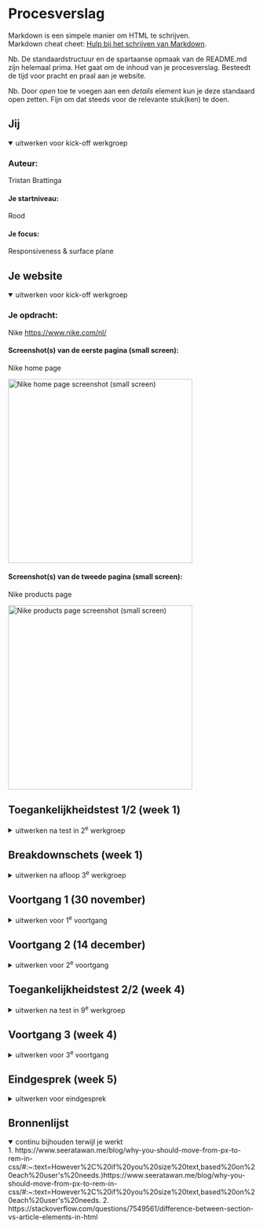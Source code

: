 # Procesverslag
Markdown is een simpele manier om HTML te schrijven.  
Markdown cheat cheet: [Hulp bij het schrijven van Markdown](https://github.com/adam-p/markdown-here/wiki/Markdown-Cheatsheet).

Nb. De standaardstructuur en de spartaanse opmaak van de README.md zijn helemaal prima. Het gaat om de inhoud van je procesverslag. Besteedt de tijd voor pracht en praal aan je website.

Nb. Door *open* toe te voegen aan een *details* element kun je deze standaard open zetten. Fijn om dat steeds voor de relevante stuk(ken) te doen.





## Jij

<details open>
  <summary>uitwerken voor kick-off werkgroep</summary>

  ### Auteur:
  Tristan Brattinga

  #### Je startniveau:
  Rood

  #### Je focus:
  Responsiveness & surface plane
 
</details>





## Je website

<details open>
  <summary>uitwerken voor kick-off werkgroep</summary>

  ### Je opdracht:
  Nike
  https://www.nike.com/nl/

  #### Screenshot(s) van de eerste pagina (small screen): 
  Nike home page  
  
  <img src="readme-images/nike-site1.png" width="375px" alt="Nike home page screenshot (small screen)">

  #### Screenshot(s) van de tweede pagina (small screen):
  Nike products page
  
  <img src="readme-images/nike-site2.png" width="375px" alt="Nike products page screenshot (small screen)">
 
</details>



## Toegankelijkheidstest 1/2 (week 1)

<details>
  <summary>uitwerken na test in 2<sup>e</sup> werkgroep</summary>

  ### Bevindingen
  Lijst met je bevindingen die in de test naar voren kwamen:

  - Sommige beperkingen zijn niet zo erg op het web, maar sommige zijn bijna niet mee te werken. Bij het missen van een vinger of een hand is het nog redelijk makkelijk, maar wanneer je richting blindheid of motoriek gaat wordt het gelijk een stuk lastiger.
  - Tabben door de website gaat heel gemakkelijk en duidelijk.
  - Het is niet mogelijk om met mijn screenreader door de heading-levels heen te gaan. Dit is niet goed voor mensen die een screen-reader moeten gebruiken. Ondanks dat de heading levels 
  - Links naar andere pagina's zijn duidelijk voor de gebruiker. Er kan wat gedaan worden met de gegeven informatie. aria labels zijn nuttig gebruikt.
  - De focus state is heel duidelijk te zien. Nergens is er een issue met contrast. Slechtzienden zullen hier weinig tot geen moeite mee hebben.
  - Er zijn weinig tot geen animaties op de website waardoor het voor de meerderheid van de gebruikers fijn te gebruiken is. Een prefers-reduced motion toepassing is niet per se nodig.
  - Mensen met verschillende soorten kleurenblindheid kunnen nog heel goed van de Nike website gebruik maken. De kleuren zijn vooral wit, zwart, grijs. Verder hebben afbeeldingen veel kleuren, maar niet storend.
  - Doordat de kleuren voornamelijk bestaan uit wit, zwart en grijs, zijn de contrasten prima om mee te werken. Bij het aanzetten van de verhoogde contrast instelling, is er niet een duidelijk verschil, omdat het contrast al relatief hoog ligt.
  - De nike website passeert bijna alle checks van de WCAG checklist.

</details>



## Breakdownschets (week 1)

<details>
  <summary>uitwerken na afloop 3<sup>e</sup> werkgroep</summary>

  ### de hele pagina: 
  <img src="readme-images/breakdown.jpg" width="375px" alt="breakdown van de hele pagina">

  ### dynamisch deel (bijv menu): 
  <img src="readme-images/breakdown-dynamisch.jpg" width="375px" alt="breakdown van een dynamisch deel">

</details>





## Voortgang 1 (30 november)

<details>
  <summary>uitwerken voor 1<sup>e</sup> voortgang</summary>

  ### Stand van zaken
  Doordat ik al veel ervaring heb met front-end development en ook al werkzaam ben als frontender, ben ik al heel ver voor de eerste week. Ik heb eerst al mijn basis HTML voor de twee pagina's opgebouwd aan de hand van mijn breakdown schets. Ik heb de dynamische gedeeltes als het mobiele menu, dropdown menu en filter sidebar nog even achterwege gelaten. Ik wilde deze componenten pas later integreren als nice to have's. Waarschijnlijk met hoe erg ik voor loop zal ik dit snel oppakken. Het begin proces van mijn website verliep allemaal heel makkelijk en zonder problemen. Het enige waar ik af en toe een beetje over twijfel is wanneer iets een article, section of figure is. Dit is een puntje wat ik tijdens mijn gesprek zal gaan vragen als feedback op mijn code. Semantiek is misschien het enige waar ik af en toe een beetje moeite mee heb. Verder gaat alle techniek, logica en organistie hartstikke goed. Ik werk zelf al heel lang en veel met git en github dus dit was voor mij ook helemaal geen moeite. Ik heb bij mijn eerste voortgangsgesprek zeventien commits gemaakt. Een aantal blocks van mijn code op dit moment:

<details>
  <summary><strong>HTML</strong></summary>
  
  ``` html
  <!DOCTYPE html>
<html lang="nl">

<head>
    <meta charset="UTF-8">
    <meta content="jouw naam" name="author">
    <meta content="width=device-width, initial-scale=1" name="viewport">

    <title>Nike</title>

    <link href="styles/style.css" rel="stylesheet">
</head>

<body>
<header>
    <!--TOP BAR-->
    <section>
        <ul>
            <li>
                <svg fill="#111" height="24px" viewBox="0 0 26 32" width="24px">
                    <path
                        d="M14.4 5.52v-.08q0-.56.36-1t.92-.44 1 .36.48.96-.36 1-.96.4l-.24.08.08.12-.08.44-.16 1.28q.08.08.08.16l-.16.8q-.08.16-.16.24l-.08.32q-.16.64-.28 1.04t-.2.64V12q-.08.4-.12.64t-.28.8q-.16.32 0 1.04l.08.08q0 .24.2.56t.2.56q.08 1.6-.24 2.72l.16.48q.96.48.56 1.04l.4.16q.96.48 1.36.84t.8.76q.32.08.48.24l.24.08q1.68 1.12 3.36 2.72l.32.24v.08l-.08.16.24.16h.08q.24.16.32.16h.08q.08 0 .16-.08l.16-.08q.16-.16.32-.24h.32q.08 0 0 .08l-.32.16-.4.48h.56l.56.08q.24-.08.4-.16l.4-.24q.24-.08.48.16h.08q.08.08-.08.24l-.96.88q-.4.32-.72.4l-1.04.72q-.08.08-.16 0l-.24-.32-.16-.32-.2-.28-.24-.32-.2-.24-.16-.2-.32-.24q-.16 0-.32-.08l-1.04-.8q-.24 0-.56-.24-1.2-1.04-1.6-1.28l-.48-.32-.96-.16q-.48-.08-1.28-.48l-.64-.32q-.64-.32-.88-.32l-.32-.16q-.32-.08-.48-.16l-.16-.16q-.16 0-.32.08l-1.6.8-2 .88q-.8.64-1.52 1.04l-.88.4-1.36.96q-.16.16-.32 0l-.16.16q-.24.08-.32.08l-.32.16v.16h-.16l-.16.24q-.16.32-.32.36t-.2.12-.08.12l-.16.16-.24.16-.36-.04-.48.08-.32.08q-.4.08-.64-.12t-.4-.6q-.16-.24.16-.4l.08-.08q.08-.08.24-.08h.48L1.6 26l.32-.08q0-.16.08-.24.08-.08.24-.08v-.08q-.08-.16-.08-.32-.08-.16-.04-.24t.08-.08h.04l.08.24q.08.4.24.24l.08-.16q.08-.16.24-.16l.16.16.16-.16-.08-.08q0-.08.08-.08l.32-.32q.4-.48.96-.88 1.12-.88 2.4-1.36.4-.4.88-.4.32-.56.96-1.2.56-.4.8-.56.16-.32.4-.32H10l.16-.16q.16-.08.24-.16v-.4q0-.4.08-.64t.4-.24l.32-.32q-.16-.32-.16-.72h-.08q-.16-.24-.16-.48-.24-.4-.32-.64h-.24q-.08.24-.4.32l-.08.16q-.32.56-.56.84t-.88.68q-.4.4-.56.88-.08.24 0 .48l-.08.16h.08q0 .16.08.16h.08q.16.08.16.2t-.24.08-.36-.16-.2-.12l-.24.24q-.16.24-.32.2t-.08-.12l.08-.08q.08-.16 0-.16l-.64.16q-.08.08-.2 0t.04-.16l.4-.16q0-.08-.08-.08-.32.16-.64.08l-.4-.08-.08-.08q0-.08.08-.08.32.08.8-.08l.56-.24.64-.72.08-.16q.32-.64.68-1.16t.76-.84l.08-.32q.16-.32.32-.56t.4-.64l.24-.32q.32-.48.72-.48l.24-.24q.08-.08.08-.24l.16-.16-.08-.08q-.48-.4-.48-.72-.08-.56.36-.96t.88-.36.68.28l.16.16q.08 0 .08.08l.32.16v.24q.16.16.16.24.16-.24.48-.56l.4-1.28q0-.32.16-.64l.16-.24v-.16l.24-.96h.16l.24-.96q.08-.24 0-.56l-.32-.8z"></path>
                </svg>
            </li>
            <li>
                <svg fill="#111" height="24px" viewBox="0 0 39 33" width="24px">
                    <path
                        d="M10.94 25.626l-4.236-5.501L.201 22.28l3.734-5.756L.11 10.777l6.59 2.031 4.026-5.474.14 6.785 6.64 2.175-6.594 2.446.028 6.886zm.824 7.239l13.952-16.393L11.806.107h11.697l14.871 16.389-14.8 16.369h-11.81z"></path>
                </svg>
            </li>
        </ul>
        <ul>
            <li><a href="#">Zoek een store</a></li>
            <li><a href="#">Help</a></li>
            <li><a href="#">Join us</a></li>
            <li><a href="#">Log in</a></li>
        </ul>
    </section>
    <nav>
        <ul>
            <li>
                <svg fill="none" height="21" viewBox="0 0 58 21" width="58" xmlns="http://www.w3.org/2000/svg">
                    <path clip-rule="evenodd"
                          d="M57.8806 0.0689087L15.9637 17.8495C12.4738 19.3302 9.53801 20.0689 7.17214 20.0689C4.51015 20.0689 2.57096 19.1296 1.38007 17.2541C-0.164269 14.8341 0.510783 10.943 3.16004 6.83535C4.73304 4.43446 6.73272 2.23099 8.68146 0.123041C8.22293 0.868145 4.1758 7.60274 8.60185 10.7742C9.47751 11.4111 10.7225 11.7231 12.2541 11.7231C13.4832 11.7231 14.8938 11.5225 16.4446 11.1181L57.8806 0.0689087Z"
                          fill="black"
                          fill-rule="evenodd" />
                </svg>
            </li>
            <li>
                <ul>
                    <li>Nieuw en uitgelicht</li>
                    <li>Heren</li>
                    <li>Dames</li>
                    <li>Kinderen</li>
                    <li>Sale</li>
                </ul>
            </li>
            <li>
                <ul>
                    <li>
                        <label for="searchBar"></label>
                        <input id="searchBar" placeholder="Zoek" type="text">
                    </li>
                    <li>
                        <svg aria-hidden="true" class="pre-nav-design-icon" fill="none" focusable="false" height="24px"
                             role="img" viewBox="0 0 24 24" width="24px">
                            <path
                                d="M16.794 3.75c1.324 0 2.568.516 3.504 1.451a4.96 4.96 0 010 7.008L12 20.508l-8.299-8.299a4.96 4.96 0 010-7.007A4.923 4.923 0 017.205 3.75c1.324 0 2.568.516 3.504 1.451l.76.76.531.531.53-.531.76-.76a4.926 4.926 0 013.504-1.451"
                                stroke="currentColor"
                                stroke-width="1.5"></path>
                        </svg>
                    </li>
                    <li>
                        <svg aria-hidden="true" class="pre-nav-design-icon" fill="none" focusable="false" height="24px"
                             role="img" viewBox="0 0 24 24" width="24px">
                            <path
                                d="M8.25 8.25V6a2.25 2.25 0 012.25-2.25h3a2.25 2.25 0 110 4.5H3.75v8.25a3.75 3.75 0 003.75 3.75h9a3.75 3.75 0 003.75-3.75V8.25H17.5"
                                stroke="currentColor"
                                stroke-width="1.5"></path>
                        </svg>
                    </li>
                </ul>
        </ul>
    </nav>
</header>
<main>
    <section class="infoSlider">
        <div>
            <ul>
                <li>
                    <p>Voor de winter</p>
                    <p>Bereid je voor op kou en regen</p>
                </li>
                <li>
                    <p>Shop alle nieuwe producten</p>
                    <p><a href="#">Shop</a></p>
                </li>
                <li>
                    <p>Gratis verzending en retourneren</p>
                    <p>Nike members krijgen gratis verzending en kunnen binnen 60 dagen gratis retourneren. Meer info
                        Join Us</p>
                </li>
            </ul>
        </div>

    </section>
    <section class="hero">
        <article>
            <figure>
                <img alt="Hero image" src="images/hero.png" />
                <figcaption>
                    <h1>Geef met gevoel</h1>
                    <p>Het perfecte cadeau is iets wat ze in beweging brengt.</p>
                    <button>Shop</button>
                    <button>Shop gear voor kids</button>
                </figcaption>
            </figure>
        </article>
    </section>
    <section class="productSlider">
        <ul>
            <li>
                <h2>Trending deze week</h2></li>
            <li>
                <ul>
                    <li>
                        <svg aria-hidden="true" fill="none" focusable="false" height="24px" role="img"
                             viewBox="0 0 24 24"
                             width="24px">
                            <path d="M15.525 18.966L8.558 12l6.967-6.967" stroke="currentColor"
                                  stroke-width="1.5"></path>
                        </svg>
                    </li>
                    <li>
                        <svg aria-hidden="true" fill="none" focusable="false" height="24px" role="img"
                             viewBox="0 0 24 24"
                             width="24px">
                            <path d="M8.474 18.966L15.44 12 8.474 5.033" stroke="currentColor"
                                  stroke-width="1.5"></path>
                        </svg>
                    </li>
                </ul>
            </li>
        </ul>
        <ul>
            <li>
                <a href="#">
                    <figure>
                        <img alt="" src="images/product1.png" />
                        <figcaption>
                            <p>Nike Air Force 1 '07</p>
                            <p>Herenschoenen</p>
                            <p>€ 119,99</p>
                        </figcaption>
                    </figure>
                </a>
            </li>
            <li>
                <a href="#">
                    <figure>
                        <img alt="" src="images/product1.png" />
                        <figcaption>
                            <p>Nike Air Force 1 '07</p>
                            <p>Herenschoenen</p>
                            <p>€ 119,99</p>
                        </figcaption>
                    </figure>
                </a>
            </li>
            <li>
                <a href="#">
                    <figure>
                        <img alt="" src="images/product1.png" />
                        <figcaption>
                            <p>Nike Air Force 1 '07</p>
                            <p>Herenschoenen</p>
                            <p>€ 119,99</p>
                        </figcaption>
                    </figure>
                </a>
            </li>
            <li>
                <a href="#">
                    <figure>
                        <img alt="" src="images/product1.png" />
                        <figcaption>
                            <p>Nike Air Force 1 '07</p>
                            <p>Herenschoenen</p>
                            <p>€ 119,99</p>
                        </figcaption>
                    </figure>
                </a>
            </li>
            <li>
                <a href="#">
                    <figure>
                        <img alt="" src="images/product1.png" />
                        <figcaption>
                            <p>Nike Air Force 1 '07</p>
                            <p>Herenschoenen</p>
                            <p>€ 119,99</p>
                        </figcaption>
                    </figure>
                </a>
            </li>
            <li>
                <a href="#">
                    <figure>
                        <img alt="" src="images/product1.png" />
                        <figcaption>
                            <p>Nike Air Force 1 '07</p>
                            <p>Herenschoenen</p>
                            <p>€ 119,99</p>
                        </figcaption>
                    </figure>
                </a>
            </li>
        </ul>
    </section>
    <section class="sexCategories">
        <h2>Ontdek meer cadeaus</h2>
        <ul>
            <li>
                <article>
                    <img alt="" src="images/women.png" />
                    <button>Dames</button>
                </article>
            </li>
            <li>
                <article>
                    <img alt="" src="images/men.png" />
                    <button>Heren</button>

                </article>
            </li>
            <li>
                <article>
                    <img alt="" src="images/kids.png" />
                    <button>Kids</button>
                </article>
            </li>
        </ul>
    </section>
    <section class="sportCategories">
        <ul>
            <li>
                <h2>Shop op sport</h2>
            </li>
            <li>
                <ul>
                    <li>
                        <svg aria-hidden="true" fill="none" focusable="false" height="24px" role="img"
                             viewBox="0 0 24 24"
                             width="24px">
                            <path d="M15.525 18.966L8.558 12l6.967-6.967" stroke="currentColor"
                                  stroke-width="1.5"></path>
                        </svg>
                    </li>
                    <li>
                        <svg aria-hidden="true" fill="none" focusable="false" height="24px" role="img"
                             viewBox="0 0 24 24"
                             width="24px">
                            <path d="M8.474 18.966L15.44 12 8.474 5.033" stroke="currentColor"
                                  stroke-width="1.5"></path>
                        </svg>
                    </li>
                </ul>
            </li>
        </ul>
        <ul>
            <li>
                <a href="#">
                    <img alt="" src="images/football.png" />
                </a>
            </li>
            <li>
                <a href="#">
                    <img alt="" src="images/dance.png" />
                </a>
            </li>
            <li>
                <a href="#">
                    <img alt="" src="images/basketball.png" />
                </a>
            </li>
            <li>
                <a href="#">
                    <img alt="" src="images/running.png" />
                </a>
            </li>
            <li>
                <a href="#">
                    <img alt="" src="images/fitness.png" />
                </a>
            </li>
            <li>
                <a href="#">
                    <img alt="" src="images/yoga.png" />
                </a>
            </li>
            <li>
                <a href="#">
                    <img alt="" src="images/tennis.png" />
                </a>
            </li>
            <li>
                <a href="#">
                    <img alt="" src="images/skateboarding.png" />
                </a>
            </li>
        </ul>
    </section>
    <section class="appCards">
        <figure>
            <img alt="" src="images/appImage1.png" />
            <figcaption>
                <p>Het beste van nike</p>
                <button>Nike app</button>
            </figcaption>
        </figure>
        <figure>
            <img alt="" src="images/appImage2.png" />
            <figcaption>
                <h3>Het beste van nike</h3>
                <button>Nike app</button>
            </figcaption>
        </figure>
    </section>
</main>
<footer>
    <!--    <ul>-->
    <!--        <li>Cadeaubonnen</li>-->
    <!--        <li>Zoek een store</li>-->
    <!--        <li>Nike journal</li>-->
    <!--        <li>Word member</li>-->
    <!--        <li>Studentenkorting</li>-->
    <!--        <li>Feedback</li>-->
    <!--        <li>Promotiecodes</li>-->
    <!--        <li>Promotiecodes</li>-->
    <!--    </ul>-->
    <!--    <ul>-->
    <!--        <li>Help</li>-->
    <!--        <li>Bestelstatus</li>-->
    <!--        <li>Verzending en levering</li>-->
    <!--        <li>Retourzending</li>-->
    <!--        <li>Betaalmethodes</li>-->
    <!--        <li>Contact</li>-->
    <!--        <li>Nike promotiecodes hulp</li>-->
    <!--    </ul>-->
    <!--    <ul>-->
    <!--        <li>Over Nike</li>-->
    <!--        <li>Nieuws</li>-->
    <!--        <li>Werken bij Nike</li>-->
    <!--        <li>Investeerders</li>-->
    <!--        <li>Duurzaamheid</li>-->
    <!--    </ul>-->
    <!--    <ul>-->
    <!--        <li>Join us</li>-->
    <!--        <li>Nike App</li>-->
    <!--        <li>Nike Run Club</li>-->
    <!--        <li>Nike Training Cklub</li>-->
    <!--        <li>SNKRS</li>-->
    <!--    </ul>-->
</footer>


<script defer src="scripts/script.js"></script>
</body>

</html>
  ``` 
</details>
<details>
  <summary><strong>CSS</strong></summary>

  ``` css
  *, *::after, *::before {
    box-sizing: border-box;
    margin: 0;
    padding: 0;
    scroll-behavior: smooth;
}

/*********************/
/* CUSTOM PROPERTIES */
/*********************/
:root {
    --color-text: #111;
    --color-background: #eee;
    --nike-grey: #F5F5F5;
    --shadow1: #e5e5e5;
    --footer-black: #111111FF;
    --text-lightgrey: #707072
}

/****************/
/* GENERIC STYLING */
/****************/

body {
    font-family: "Helvetica", sans-serif;
    height: auto;
}

h2 {
    font-size: 24px;
}

ul {
    list-style-type: none;
}

p {
    font-size: 16px;
    line-height: 16px;
}

li {
    font-size: 16px;
    line-height: 16px;
}

a {
    text-decoration: none;
    color: black;
}

svg:hover {
    opacity: 0.6;
}

/****************/
/* BUTTON STYLING */
/****************/

button {
    background-color: white;
    border-radius: 999px;
    border: none;
    color: black;
    padding: 6px 20px;
    font-size: 16px;
    line-height: 24px;
    font-weight: 500;
}

/****************/
/* HEADER STYLING */
/****************/

header section {
    display: flex;
    justify-content: space-between;
    max-height: 60px;
    padding: 7px 40px;
    background-color: var(--nike-grey);
}

header section ul {
    display: flex;
    gap: 10px;
}

header section ul li {
    display: flex;
    justify-content: center;
    align-items: center;
    font-size: 12px;
    color: var(--color-text);
    font-weight: 500;
}

header section ul li a {
    font-size: 12px;
    color: var(--color-text);
    font-weight: 500;
}

header section ul:last-of-type li:nth-child(2) {
    padding: 0 10px;
    border-left: solid black 1px;
    border-right: solid black 1px;
}

header nav > ul {
    width: 100%;
    display: flex;
    align-items: center;
    justify-content: space-between;
    padding: 12px 40px;
}

header nav > ul > * {
    width: 33%;
}

header nav ul li ul {
    display: flex;
    justify-content: center;
    align-items: center;
    gap: 20px;
}

header nav ul li:nth-child(3) ul {
    display: flex;
    justify-content: end;
}

header nav input {
    background-color: var(--nike-grey);
    border: none;
    border-radius: 20px;
    padding: 11px 20px;
    height: 40px;
}

#searchBar {
    padding-left: 30px;
    background-image: url('../images/searchIcon.svg');
    background-repeat: no-repeat;
    background-size: 24px 24px;
    background-position: 5px center;
}

/****************/
/* INFO SLIDER STYLING */
/****************/

.infoSlider {
    position: relative;
    width: 100%;
    max-height: 58px;
    overflow: hidden;
    display: flex;
    justify-content: center;
    background-color: var(--nike-grey);
    padding: 13px 0;
    box-shadow: inset 0 -1px 0 0 var(--shadow1);
}

.infoSlider div {
    display: flex;
    width: 100%;
    transition: transform 0.5s ease-in-out;
    overflow: hidden;
}

.infoSlider ul {
    display: flex;
    width: 100%;
    transition: transform 0.5s ease-in-out;
}

.infoSlider ul li {
    min-width: 100%;
    box-sizing: border-box;
}

.infoSlider p {
    text-align: center;
}

.infoSlider p:last-child {
    font-size: 12px;
}

/*.infoSlider {*/


/*.infoSlider article {*/
/*    width: 100%;*/
/*    text-align: center;*/
/*}*/

/*.infoSlider article p:last-of-type {*/
/*    font-size: 12px;*/
/*}*/

/****************/
/* HERO STYLING */
/****************/

.hero {
    margin-top: 48px;
}

.hero figure img {
    max-width: 100%;
    height: auto;
}

.hero figure {
    position: relative;
}

.hero figure figcaption {
    color: white;
    position: absolute;
    bottom: 40px;
    left: 40px;
}

/****************/
/* PRODUCT SLIDER STYLING */
/****************/

.productSlider {
    display: flex;
    flex-direction: column;
    gap: 20px;
    margin: 60px 0;
    padding: 40px;

}

.productSlider ul {
    display: flex;
    gap: 20px;
    overflow: auto;
}

.productSlider img {
    max-width: 350px;
    aspect-ratio: 1/1;
}

.productSlider ul li a figure {
    display: flex;
    flex-direction: column;
    gap: 10px;
    padding-bottom: 40px;
}

.productSlider figure p:nth-child(2) {
    color: var(--text-lightgrey)
}


.productSlider ul:first-of-type {
    display: flex;
    justify-content: space-between;
    align-items: center;
}

.productSlider ul li ul {
    display: flex;
    gap: 10px;
}

.productSlider ul li ul li {
    display: flex;
    justify-content: center;
    align-items: center;
    background-color: #E5E5E5;
    width: 48px;
    height: 48px;
    border-radius: 999px;
}

.productSlider::-webkit-scrollbar {
    height: 2px;
}

.productSlider::-webkit-scrollbar-thumb {
    height: 2px;
    background: #000000;
}

.productSlider::-webkit-scrollbar-track {
    width: 2px;
    background: #FFF;
}

/****************/
/* SEX CATEGORY STYLING */
/****************/

.sexCategories {
    display: flex;
    flex-direction: column;
    padding: 0 40px;
    gap: 40px;
}

.sexCategories ul {
    display: flex;
    gap: 20px;
}

.sexCategories ul article {
    position: relative;
}

.sexCategories ul article button {
    position: absolute;
    bottom: 40px;
    left: 40px;
}


.sexCategories ul article img {
    max-width: 100%; /* Set maximum width to 100% of the container */
    height: auto; /* Maintain aspect ratio */
}

/****************/
/* SPORT CATEGORY SLIDER STYLING */
/****************/

.sportCategories {
    display: flex;
    flex-direction: column;
    gap: 20px;
    margin: 60px 0;
    padding: 40px;

}

.sportCategories ul {
    display: flex;
    gap: 20px;
    overflow: auto;
}

.sportCategories img {
    max-width: 400px;
    aspect-ratio: 3/2;
}

.sportCategories ul li a figure {
    display: flex;
    flex-direction: column;
    gap: 10px;
    padding-bottom: 40px;
}

.sportCategories figure p:nth-child(2) {
    color: var(--text-lightgrey)
}


.sportCategories ul:first-of-type {
    display: flex;
    justify-content: space-between;
    align-items: center;
}

.sportCategories ul li ul {
    display: flex;
    gap: 10px;
}

.sportCategories ul li ul li {
    display: flex;
    justify-content: center;
    align-items: center;
    background-color: #E5E5E5;
    width: 48px;
    height: 48px;
    border-radius: 999px;
}

.sportCategories::-webkit-scrollbar {
    height: 2px;
}

.sportCategories::-webkit-scrollbar-thumb {
    height: 2px;
    background: #000000;
}

.sportCategories::-webkit-scrollbar-track {
    width: 2px;
    background: #FFF;
}

/****************/
/* APP CARD STYLING */
/****************/

.appCards {
    display: flex;
    padding: 0 40px;
    gap: 20px;
}

.appCards figure {
    position: relative;
}

.appCards figure figcaption {
    color: white;
    position: absolute;
    bottom: 40px;
    left: 40px;
}


.appCards figure img {
    max-width: 100%; /* Set maximum width to 100% of the container */
    height: auto; /* Maintain aspect ratio */
}

/****************/
/* FOOTER STYLING */
/****************/

footer {
    display: flex;
    gap: 20px;
    color: white;
    background-color: var(--footer-black);
    padding: 40px;
}
  ```
</details>

<details>
  <summary><strong>JS</strong></summary>
  
  ``` javascript
  document.addEventListener('DOMContentLoaded', function () {
  const slider = document.querySelector('.infoSlider>div>ul');
  let currentIndex = 0;

  function nextSlide() {
    currentIndex = (currentIndex + 1) % slider.children.length;
    updateSlider();
  }

  function updateSlider() {
    const translateValue = -currentIndex * 100 + '%';
    slider.style.transition = 'transform 0.6s'; // Set the transition duration to 0.3 seconds (adjust as needed)
    slider.style.transform = 'translateX(' + translateValue + ')';
  }

  setInterval(nextSlide, 6000);
});
  ```
</details>

  ### Verslag van meeting
  Mijn eerste voortgangsgesprek verliep heel soepel en was heel snel klaar. Ik heb mijn website doorgenomen met medestudent/student-assistent/vriend Quinten Kok. Ik heb hem leren kennen tijdens blok Tech in jaar 2. Wij kunnen het erg goed vinden en hij was zeer onder de indruk van mijn progressie met de website en überhaupt mijn kennis van front-end dev. Wij hebben samen de html, css en javascript doorgenomen en dit zag er allemaal top uit. Hij zei dat ik goed voor lag op schema en dat mijn html netjes opgebouwd en goed ingesprongen is. Ook qua semantiek zit ik in de goede richting alleen moet ik ervoor zorgen dat ik, wat ik zelf ook al dacht, goed moet opletten wanneer je een figure, article of section gebruikt. Ik dacht dat er bepaalde restricties op section en article gebruik zat, maar deze mogen op wat voor manier dan ook met elkaar worden gebruikt. Een voorbeeld hiervan:

  <img src='readme-images/sectionvsarticle.jpg' alt='~Graphic of nesting abilities for sections and articles' width='375px'/>  
</details>





## Voortgang 2 (14 december)

<details>
  <summary>uitwerken voor 2<sup>e</sup> voortgang</summary>

  ### Stand van zaken
  lalalalal

  ### Verslag van meeting
  hier na afloop snel de uitkomsten van de meeting vastleggen

  - punt 1
  - punt 2
  - nog een punt
- ...

</details>





## Toegankelijkheidstest 2/2 (week 4)

<details>
  <summary>uitwerken na test in 9<sup>e</sup> werkgroep</summary>

  ### Bevindingen
  Lijst met je bevindingen die in de test naar voren kwamen (geef ook aan wat er verbeterd is):

</details>





## Voortgang 3 (week 4)

<details>
  <summary>uitwerken voor 3<sup>e</sup> voortgang</summary>

  ### Stand van zaken
  Bij mijn derde voortgangsgesprek was ik al bijna klaar met mijn website. Het is mij allemaal heel makkelijk afgegaan. Het enige is dat ik af en toe niet precies weet hoe ik mijn code het meest semantisch kan opbouwen. 

  ### Verslag van meeting

  - Mijn code ziet er netjes ingesprongen en opgebouwd uit.
  - Ik moet nog iedere section van een heading voorzien. Dit is verplicht voor een section.
  - Ik wist niet dat je geen pixels mocht gebruiken, maar alleen rem of em. Ik moet nu zorgen dat al mijn pixel units worden omgezet in rem of em.
  - Ik moet nog best wat responsiveness toevoegen
  - Voor een eventuele extra uitdaging kan ik kijken naar een CSS-only slider i.p.v. gebruik te maken van Javascript.

</details>





## Eindgesprek (week 5)

<details>
  <summary>uitwerken voor eindgesprek</summary>

  ### Je uitkomst - karakteristiek screenshots:
  <img src="readme-images/dummy-plaatje.jpg" width="375px" alt="uitomst opdracht 1">


  ### Dit ging goed/Heb ik geleerd: 
  Korte omschrijving met plaatjes

  <img src="readme-images/dummy-plaatje.jpg" width="375px" alt="top">


  ### Dit was lastig/Is niet gelukt:
  Korte omschrijving met plaatjes

  <img src="readme-images/dummy-plaatje.jpg" width="375px" alt="bummer">
</details>





## Bronnenlijst

<details open>
  <summary>continu bijhouden terwijl je werkt</summary>
  1. https://www.seeratawan.me/blog/why-you-should-move-from-px-to-rem-in-css/#:~:text=However%2C%20if%20you%20size%20text,based%20on%20each%20user's%20needs.)https://www.seeratawan.me/blog/why-you-should-move-from-px-to-rem-in-css/#:~:text=However%2C%20if%20you%20size%20text,based%20on%20each%20user's%20needs.
  2. https://stackoverflow.com/questions/7549561/difference-between-section-vs-article-elements-in-html

</details>
